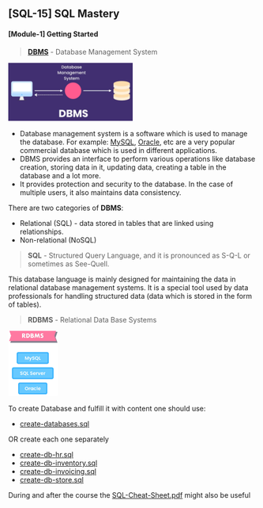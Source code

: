 ## [SQL-15] SQL Mastery

#### [Module-1] Getting Started

> [**DBMS**](https://www.javatpoint.com/dbms-tutorial) - Database Management System

<img src="./img/dbms.png" width=50% height=50% />

- Database management system is a software which is used to manage the database. For example: [MySQL](https://www.javatpoint.com/mysql-tutorial), [Oracle](https://www.javatpoint.com/oracle-tutorial), etc are a very popular commercial database which is used in different applications.
- DBMS provides an interface to perform various operations like database creation, storing data in it, updating data, creating a table in the database and a lot more.
- It provides protection and security to the database. In the case of multiple users, it also maintains data consistency.

There are two categories of **DBMS**:

- Relational (SQL) - data stored in tables that are linked using relationships.
- Non-relational (NoSQL)

> **SQL** - Structured Query Language, and it is pronounced as S-Q-L or sometimes as See-Quell. 

This database language is mainly designed for maintaining the data in relational database management systems. It is a special tool used by data professionals for handling structured data (data which is stored in the form of tables).

> **RDBMS** - Relational Data Base Systems

<img src="./img/RDBMS.png" width=20% height=20% />



To create Database and fulfill it with content one should use:

- [create-databases.sql](./files/create-databases.sql)

OR create each one separately

- [create-db-hr.sql](./files/create-db-hr.sql)
- [create-db-inventory.sql](./files/create-db-inventory.sql)
- [create-db-invoicing.sql](./files/create-db-invoicing.sql)
- [create-db-store.sql](./files/create-db-store.sql)

During and after the course the [SQL-Cheat-Sheet.pdf](./files/SQL-Cheat-Sheet.pdf) might also be useful
